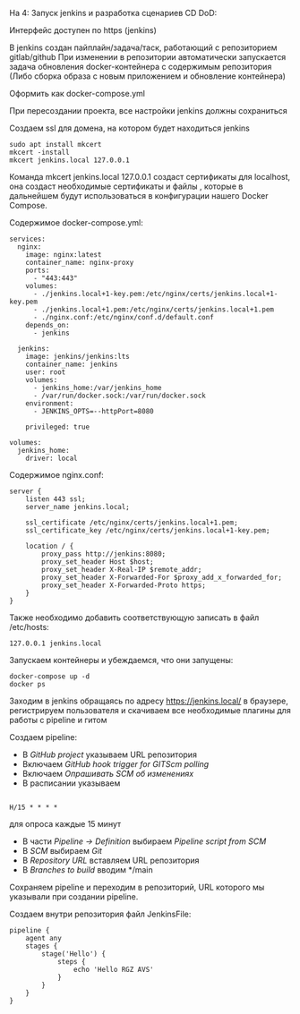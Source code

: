 На 4: Запуск jenkins и разработка сценариев CD
DoD:

Интерфейс доступен по https (jenkins)

В jenkins создан пайплайн/задача/таск, работающий с репозиторием gitlab/github
При изменении в репозитории автоматически запускается задача обновления docker-контейнера с содержимым репозитория (Либо сборка образа с новым приложением и обновление контейнера)

Оформить как docker-compose.yml

При пересоздании проекта, все настройки jenkins должны сохраниться


Создаем ssl для домена, на котором будет находиться jenkins
```
sudo apt install mkcert
mkcert -install
mkcert jenkins.local 127.0.0.1
```
Команда mkcert jenkins.local 127.0.0.1 создаст сертификаты для
localhost, она создаст необходимые сертификаты и файлы , которые
в дальнейшем будут использоваться в конфигурации нашего Docker
Compose.

Содержимое docker-compose.yml:
```
services:
  nginx:
    image: nginx:latest
    container_name: nginx-proxy
    ports:
      - "443:443"
    volumes:
      - ./jenkins.local+1-key.pem:/etc/nginx/certs/jenkins.local+1-key.pem
      - ./jenkins.local+1.pem:/etc/nginx/certs/jenkins.local+1.pem
      - ./nginx.conf:/etc/nginx/conf.d/default.conf
    depends_on:
      - jenkins

  jenkins:
    image: jenkins/jenkins:lts
    container_name: jenkins
    user: root
    volumes:
      - jenkins_home:/var/jenkins_home
      - /var/run/docker.sock:/var/run/docker.sock
    environment:
      - JENKINS_OPTS=--httpPort=8080

    privileged: true

volumes:
  jenkins_home:
    driver: local
```
Содержимое nginx.conf:
```
server {
    listen 443 ssl;
    server_name jenkins.local;

    ssl_certificate /etc/nginx/certs/jenkins.local+1.pem;
    ssl_certificate_key /etc/nginx/certs/jenkins.local+1-key.pem;

    location / {
        proxy_pass http://jenkins:8080;
        proxy_set_header Host $host;
        proxy_set_header X-Real-IP $remote_addr;
        proxy_set_header X-Forwarded-For $proxy_add_x_forwarded_for;
        proxy_set_header X-Forwarded-Proto https;
    }
}
```
Также необходимо добавить соответствующую записать в файл
/etc/hosts:
```
127.0.0.1 jenkins.local
```
Запускаем контейнеры и убеждаемся, что они запущены:
```
docker-compose up -d
docker ps
```
Заходим в jenkins обращаясь по адресу https://jenkins.local/ в
браузере, регистрируем пользователя и скачиваем все
необходимые плагины для работы с pipeline и гитом

Создаем pipeline:
- В *GitHub project* указываем URL репозитория
- Включаем *GitHub hook trigger for GITScm polling*
- Включаем *Опрашивать SCM об изменениях*
- В расписании указываем
```

H/15 * * * *
```
для опроса каждые 15 минут
- В части *Pipeline -> Definition* выбираем *Pipeline script from SCM*
- В *SCM* выбираем *Git*
- В *Repository URL* вставляем URL репозитория
- В *Branches to build* вводим */main

Сохраняем pipeline и переходим в репозиторий, URL которого мы указывали при создании pipeline.

Создаем внутри репозитория файл JenkinsFile:
```
pipeline {
    agent any
    stages {
        stage('Hello') {
            steps {
                echo 'Hello RGZ AVS'
            }
        }
    }
}
```

